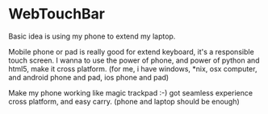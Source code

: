 # WebTouchBar

Basic idea is using my phone to extend my laptop.

Mobile phone or pad is really good for extend keyboard,
it's a responsible touch screen. I wanna to use the power
of phone, and power of python and html5, make it cross platform.
(for me, i have windows, *nix, osx computer, and android phone
and pad, ios phone and pad)

Make my phone working like magic trackpad :-) got seamless experience 
cross platform, and easy carry. (phone and laptop should be enough)
